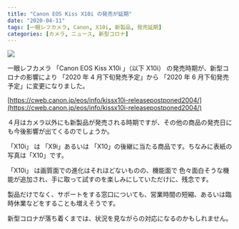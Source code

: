```yaml
---
title: "Canon EOS Kiss X10i の発売が延期"
date: "2020-04-11"
tags: [一眼レフカメラ, Canon, X10i, 新製品, 発売延期]
categories: [カメラ, ニュース, 新型コロナ]
---
```


![](https://assets.st-note.com/production/uploads/images/22674887/rectangle_large_type_2_24d82bdf36483abc7067d052763b7364.jpg?width=800)

一眼レフカメラ 「Canon EOS Kiss X10i 」（以下 X10i） の発売時期が、新型コロナの影響により 「2020 年 4 月下旬発売予定」から 「2020 年 6 月下旬発売予定」に変更になりました。

[https://cweb.canon.jp/eos/info/kissx10i-releasepostponed2004/](https://cweb.canon.jp/eos/info/kissx10i-releasepostponed2004/)

４月はカメラ以外にも新製品が発売される時期ですが、その他の商品の発売日にも今後影響が出てくるのでしょうか。

「X10i」 は 「X9i」あるいは 「X10」の後継に当たる商品です。ちなみに表紙の写真は「X10」です。

「X10i」 は画質面での進化はそれほどないものの、機能面で 色々面白そうな機能が追加され、手に取って試すのを楽しみにしていただけに、残念です。

製品だけでなく、サポートをする窓口についても、営業時間の短縮、あるいは臨時休業などをすることも増えそうです。

新型コロナが落ち着くまでは、状況を見ながらの対応になるのかもしれません。
